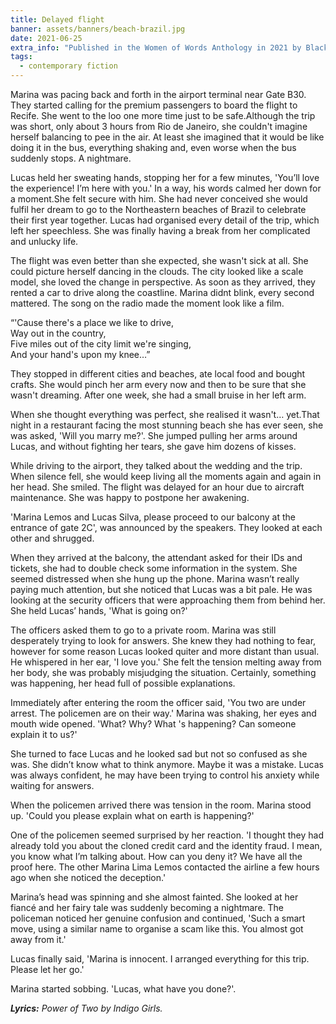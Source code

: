 ```yaml
---
title: Delayed flight
banner: assets/banners/beach-brazil.jpg
date: 2021-06-25
extra_info: "Published in the Women of Words Anthology in 2021 by Blackburne House, UK."
tags:
  - contemporary fiction
---
```


<div class="indented">

Marina was pacing back and forth in the airport terminal near Gate B30. They started calling for the premium passengers to board the flight to Recife. She went to the loo one more time just to be safe.Although the trip was short, only about 3 hours from Rio de Janeiro, she couldn't imagine herself balancing to pee in the air. At least she imagined that it would be like doing it in the bus, everything shaking and, even worse when the bus suddenly stops. A nightmare.
    
Lucas held her sweating hands, stopping her for a few minutes,
'You’ll love the experience! I’m here with you.' In a way, his words calmed her down for a moment.She felt secure with him.
She had never conceived she would fulfil her dream to go to the
Northeastern beaches of Brazil to celebrate their first year together. Lucas had organised every detail of the trip, which left her speechless. She was finally having a break from her complicated and unlucky life.

The flight was even better than she expected, she wasn't sick at all. She could picture herself dancing in the clouds. The city looked like a scale model, she loved the change in perspective.
As soon as they arrived, they rented a car to drive along the coastline. Marina didnt blink, every second mattered. The song on the radio made the moment look like a film.

</div>

“'Cause there's a place we like to drive,
<br>
Way out in the country,
<br>
Five miles out of the city limit we're singing,
<br>
And your hand's upon my knee…”

<div class="indented">

They stopped in different cities and beaches, ate local food and bought crafts. She would pinch her arm every now and then to be sure that she wasn't dreaming. After one week, she had a small bruise in her left arm.

When she thought everything was perfect, she realised it wasn't… yet.That night in a restaurant facing the most stunning beach she has ever seen, she was asked, 'Will you marry me?'. She jumped pulling her arms around Lucas, and without fighting her tears,
she gave him dozens of kisses.

While driving to the airport, they talked about the wedding and the trip. When silence fell, she would keep living all the moments again and again in her head. She smiled. The flight was delayed for an hour due to aircraft maintenance.
She was happy to postpone her awakening.

'Marina Lemos and Lucas Silva, please proceed to our balcony at the entrance of gate 2C', was announced by the speakers.
They looked at each other and shrugged.

When they arrived at the balcony, the attendant asked for their IDs and tickets, she had to double check some information in the system.
She seemed distressed when she hung up the phone. Marina wasn’t really paying much attention, but she noticed that Lucas was a bit pale. He was looking at the security officers that were approaching them from behind her. She held Lucas’ hands, 'What is going on?'

The officers asked them to go to a private room.
Marina was still desperately trying to look for answers.
She knew they had nothing to fear, however for some reason Lucas looked quiter and more distant than usual.
He whispered in her ear, 'I love you.'
She felt the tension melting away from her body,
she was probably misjudging the situation.
Certainly, something was happening, her head full of possible explanations.

Immediately after entering the room the officer said,
'You two are under arrest. The policemen are on their way.'
Marina was shaking, her eyes and mouth wide opened. 'What? Why? What 's happening? Can someone explain it to us?'

She turned to face Lucas and he looked sad but not so confused as she was.
She didn’t know what to think anymore.
Maybe it was a mistake.
Lucas was always confident, he may have been trying to control his anxiety while waiting for answers.

When the policemen arrived there was tension in the room.
Marina stood up.
'Could you please explain what on earth is happening?'

One of the policemen seemed surprised by her reaction.
'I thought they had already told you about the cloned credit card and the identity fraud.
I mean, you know what I’m talking about.
How can you deny it? We have all the proof here.
The other Marina Lima Lemos contacted the airline a few hours ago when she noticed the deception.'

Marina’s head was spinning and she almost fainted.
She looked at her fiancé and her fairy tale was suddenly becoming a nightmare.
The policeman noticed her genuine confusion and continued, 'Such a smart move, using a similar name to organise a scam like this.
You almost got away from it.'

Lucas finally said, 'Marina is innocent. I arranged everything for this trip.
Please let her go.' 

Marina started sobbing. 'Lucas, what have you done?'.

</div>

_**Lyrics:** Power of Two by Indigo Girls._
